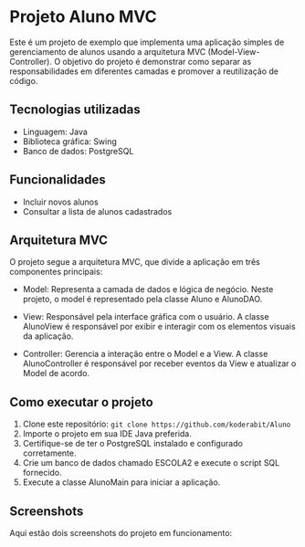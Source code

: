 # Projeto Aluno MVC

Este é um projeto de exemplo que implementa uma aplicação simples de gerenciamento de alunos usando a arquitetura MVC (Model-View-Controller). O objetivo do projeto é demonstrar como separar as responsabilidades em diferentes camadas e promover a reutilização de código.

## Tecnologias utilizadas

- Linguagem: Java
- Biblioteca gráfica: Swing
- Banco de dados: PostgreSQL

## Funcionalidades

- Incluir novos alunos
- Consultar a lista de alunos cadastrados

## Arquitetura MVC

O projeto segue a arquitetura MVC, que divide a aplicação em três componentes principais:

- Model: Representa a camada de dados e lógica de negócio. Neste projeto, o model é representado pela classe Aluno e AlunoDAO.

- View: Responsável pela interface gráfica com o usuário. A classe AlunoView é responsável por exibir e interagir com os elementos visuais da aplicação.

- Controller: Gerencia a interação entre o Model e a View. A classe AlunoController é responsável por receber eventos da View e atualizar o Model de acordo.

## Como executar o projeto

1. Clone este repositório: `git clone https://github.com/koderabit/Aluno`
2. Importe o projeto em sua IDE Java preferida.
3. Certifique-se de ter o PostgreSQL instalado e configurado corretamente.
4. Crie um banco de dados chamado ESCOLA2 e execute o script SQL fornecido.
5. Execute a classe AlunoMain para iniciar a aplicação.

## Screenshots

Aqui estão dois screenshots do projeto em funcionamento:

